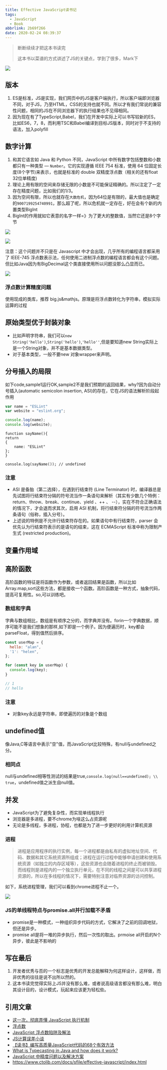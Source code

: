 ```yaml
---
title: Effective JavaScript读书记
tags:
  - JavaScript
  - Book
abbrlink: 2b69f266
date: 2020-02-24 08:39:37
---
```

> 断断续续才把这本书读完
> 
> 这本书以菜谱的方式讲述了JS的关键点，学到了很多，Mark下

![](https://i.imgur.com/BwrqWcB.png)


## 版本

1. ES是标准，JS是实现，我们网页中的JS是客户端执行，所以客户端即浏览器不同，对于JS，乃至HTML，CSS的支持也就不同。所以才有我们常说的兼容性问题，相同的JS在不同浏览器下的执行结果也不见得相同。
2. 因为现在有了TypeScript,Babel，我们在开发中实际上可以书写较新的ES，比如ES6，7，8，而利用TSC和Babel编译到目标JS版本，同时对于不支持的语法，加入polyfill

## 数字计算

1. 和其它语言如 Java 和 Python 不同，JavaScript 中所有数字包括整数和小数都只有一种类型 — `Number`。它的实现遵循 IEEE 754 标准，使用 64 位固定长度(8个字节)来表示，也就是标准的 double 双精度浮点数（相关的还有float 32位单精度)
2. 理论上用有限的空间来存储无限的小数是不可能保证精确的。所以注定了一定存在精度问题，比如我们的1/3。
3. 因为空间有限，所以也就存在`大数危机`，因为64位是有限的，最大值也是确定的`9007199254740991`，那么超了呢，所以危机就一定存在，好在会有个新的内置类型BigInt
4. BigInt的作用就如它表意的名字一样=》为了更大的整数值，当然它还是8个字节

![](https://i.imgur.com/tuALQHR.png)

![](http://static.1991421.cn/2020/2020-05-10-150502.jpeg)

注意：这个问题并不只是在 Javascript 中才会出现，几乎所有的编程语言都采用了 IEEE-745 浮点数表示法，任何使用二进制浮点数的编程语言都会有这个问题。但比如Java因为有BigDecimal这个类直接使用所以问题没那么凸显而已。


![](http://static.1991421.cn/2020/2020-05-10-154451.jpeg)


### 浮点数计算精度问题

使用现成的类库，推荐 big.js&mathjs。原理是将浮点数转化为字符串，模拟实际运算的过程

## 原始类型优于封装对象

- 比如声明字符串，我们可以`new String('hello')`,`String('hello')`,`'hello''`,但是要知道new String实际上是一个String对象，并不是基本数据类型。
- 对于基本类型，一般不要new 对象wrapper来声明。


## 分号插入的局限
如下code,sample1运行OK,sample2不是我们预期的返回结果，why?因为自动分号插入(automatic semicolon insertion, ASI)的存在，它在JS的语法解析阶段起作用

```js
var name = "ESLint"
var website = "eslint.org";

console.log(name);
console.log(website);
```

```
function sayName(){
return
{
    name: "ESLint"
};
}

console.log(sayName()); // undefined
```

### 注意
- ASI 是备胎（第二选择），在遇到行结束符 (Line Terminator) 时，编译器总是先试图将行结束符分隔的符号流当作一条语句来解析（其实有少数几个特例：return、throw、break、continue、yield 、++ 、 --），实在不符合正确语法的情况下，才会退而求其次，启用 ASI 机制，将行结束符分隔的符号流当作两条语句（俗称，插入分号）。
- 上述说的特例是不允许行结束符存在的。如果语句中有行结束符，parser 会优先认为行结束符表示的是语句的结束，这在 ECMAScript 标准中称为限制产生式 (restricted production)。


## 变量作用域


## 高阶函数
高阶函数的特征是将函数作为参数，或者返回结果是函数，所以比如Array.map,sort这些方法，都是接收一个函数。高阶函数是一种方式，抽象代码，提高可复用性。so,可以训练吧。


### 数组和字典

字典与数组相比，数组是有顺序之分的，而字典并没有。forin一个字典数据，顺序可能不是我们想象的那样,如下即是一个例子。因为便遍历时，key都会parseFloat，得到值然后排序。


```js
const userMap = {
  hello: "alan",
  '1': "helen",
};

for (const key in userMap) {
  console.log(key);
}

// 1
// hello
```

### 注意
- 对象key永远是字符串，即使遍历的对象是个数组


## undefined值

像Java,C等语言中表示"空"值，而JavaScript比较特殊，有null与undefined之分。
	
### 相同点

null与undefined相等性测试的结果是true,`console.log(null==undefined); \\ true`，undefined值之派生自null值。

## 并发

- JavaScript为了避免复杂性，而实现单线程执行
- 浏览器是多进程，要不chrome为啥这么占资源呢
- 无论是多线程，多进程，协程，也都是为了进一步更好的利用计算机资源


### 进程
> 进程是应用程序的执行实例，每一个进程都是由私有的虚拟地址空间、代码、数据和其它系统资源所组成；进程在运行过程中能够申请创建和使用系统资源（如独立的内存区域等），这些资源也会随着进程的终止而被销毁。而线程则是进程内的一个独立执行单元，在不同的线程之间是可以共享进程资源的，所以在多线程的情况下，需要特别注意对临界资源的访问控制。

如下，系统进程管理，我们可以看到chrome进程不止一个。

![](http://static.1991421.cn/2020/2020-05-10-224423.jpeg)

### JS的单线程特点与promise.all并行加载不矛盾
- promise是一种模式，一种组织异步代码的方式，它解决了之前的回调地狱，但还是异步。
- promise all是将一堆的异步执行，然后一次性的取出。prmoise all开启的N个异步，彼此是不影响的

## 写在最后

1. 开发者优秀与否的一个标志是优秀的开发总能解释为何这样设计，这样做，而非优秀的往往是说不出所以然的。
2.  这本书读完觉得实际上JS并没有那么难，或者说高级语言都没有那么难，明白其设计目的，设计模式，玩起来应该更为轻松些。


## 引用文章
- [这一次，彻底弄懂 JavaScript 执行机制](https://juejin.im/post/59e85eebf265da430d571f89)
- [浮点数](https://zh.wikipedia.org/wiki/%E6%B5%AE%E7%82%B9%E6%95%B0)
- [JavaScript 浮点数陷阱及解法](https://github.com/camsong/blog/issues/9)
- [JS计算误差小谈](https://juejin.im/post/5c493ebb6fb9a049c0436077)
- [【读书】编写高质量JavaScript代码的68个有效方法](http://pelli.ren/gitbooks/my_js_part/js/effective.javascript.html)
- [What is Typecasting in Java and how does it work?](https://www.edureka.co/blog/type-casting-in-java/)
- [JavaScript 中精度问题以及解决方案](https://www.runoob.com/w3cnote/js-precision-problem-and-solution.html)
- https://www.ctolib.com/docs/sfile/effective-javascript/index.html
